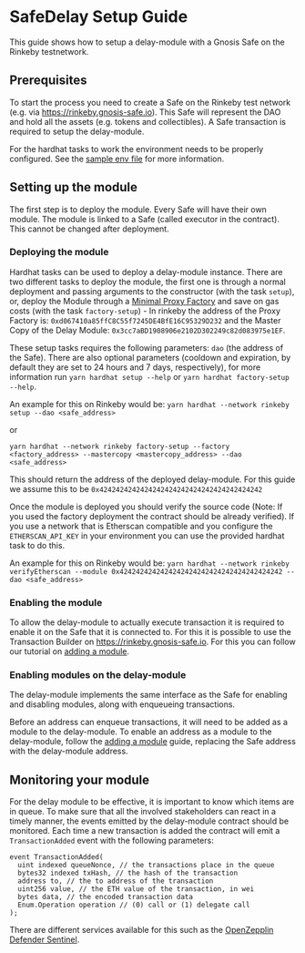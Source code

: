 # SafeDelay Setup Guide

This guide shows how to setup a delay-module with a Gnosis Safe on the Rinkeby testnetwork.

## Prerequisites

To start the process you need to create a Safe on the Rinkeby test network (e.g. via https://rinkeby.gnosis-safe.io). This Safe will represent the DAO and hold all the assets (e.g. tokens and collectibles). A Safe transaction is required to setup the delay-module.

For the hardhat tasks to work the environment needs to be properly configured. See the [sample env file](../.env.sample) for more information.

## Setting up the module

The first step is to deploy the module. Every Safe will have their own module. The module is linked to a Safe (called executor in the contract). This cannot be changed after deployment.

### Deploying the module


Hardhat tasks can be used to deploy a delay-module instance. There are two different tasks to deploy the module, the first one is through a normal deployment and passing arguments to the constructor (with the task `setup`), or, deploy the Module through a [Minimal Proxy Factory](https://eips.ethereum.org/EIPS/eip-1167) and save on gas costs (with the task `factory-setup`) - In rinkeby the address of the Proxy Factory is: `0xd067410a85ffC8C55f7245DE4BfE16C95329D232` and the Master Copy of the Delay Module: `0x3cc7aBD1908906e2102D302249c82d083975e1EF`.

 These setup tasks requires the following parameters: `dao` (the address of the Safe). There are also optional parameters (cooldown and expiration, by default they are set to 24 hours and 7 days, respectively), for more information run `yarn hardhat setup --help` or `yarn hardhat factory-setup --help`.

An example for this on Rinkeby would be:
`yarn hardhat --network rinkeby setup --dao <safe_address>`

or

`yarn hardhat --network rinkeby factory-setup --factory <factory_address> --mastercopy <mastercopy_address> --dao <safe_address>`

This should return the address of the deployed delay-module. For this guide we assume this to be `0x4242424242424242424242424242424242424242`

Once the module is deployed you should verify the source code (Note: If you used the factory deployment the contract should be already verified). If you use a network that is Etherscan compatible and you configure the `ETHERSCAN_API_KEY` in your environment you can use the provided hardhat task to do this.

An example for this on Rinkeby would be:
`yarn hardhat --network rinkeby verifyEtherscan --module 0x4242424242424242424242424242424242424242 --dao <safe_address>`

### Enabling the module

To allow the delay-module to actually execute transaction it is required to enable it on the Safe that it is connected to. For this it is possible to use the Transaction Builder on https://rinkeby.gnosis-safe.io. For this you can follow our tutorial on [adding a module](https://help.gnosis-safe.io/en/articles/4934427-add-a-module).

### Enabling modules on the delay-module

The delay-module implements the same interface as the Safe for enabling and disabling modules, along with enqueueing transactions.

Before an address can enqueue transactions, it will need to be added as a module to the delay-module. To enable an address as a module to the delay-module, follow the [adding a module](https://help.gnosis-safe.io/en/articles/4934427-add-a-module) guide, replacing the Safe address with the delay-module address.

## Monitoring your module

For the delay module to be effective, it is important to know which items are in queue. To make sure that all the involved stakeholders can react in a timely manner, the events emitted by the delay-module contract should be monitored. Each time a new transaction is added the contract will emit a `TransactionAdded` event with the following parameters:
```
event TransactionAdded(
  uint indexed queueNonce, // the transactions place in the queue
  bytes32 indexed txHash, // the hash of the transaction
  address to, // the to address of the transaction
  uint256 value, // the ETH value of the transaction, in wei
  bytes data, // the encoded transaction data
  Enum.Operation operation // (0) call or (1) delegate call
);
```

There are different services available for this such as the [OpenZepplin Defender Sentinel](https://docs.openzeppelin.com/defender/sentinel).
